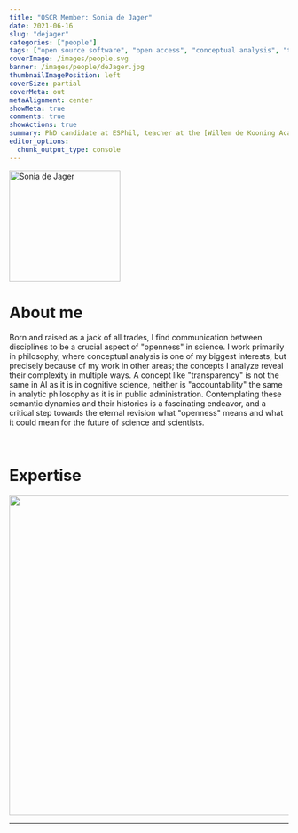 ```yaml
---
title: "OSCR Member: Sonia de Jager"
date: 2021-06-16
slug: "dejager"
categories: ["people"]
tags: ["open source software", "open access", "conceptual analysis", "transdisciplinary collaboration", "school-esphil"] # top 3 categories + unique + school
coverImage: /images/people.svg
banner: /images/people/deJager.jpg
thumbnailImagePosition: left
coverSize: partial
coverMeta: out
metaAlignment: center
showMeta: true
comments: true
showActions: true
summary: PhD candidate at ESPhil, teacher at the [Willem de Kooning Academie](https://www.wdka.nl/), director of Regenerative Feedback
editor_options: 
  chunk_output_type: console
---
```


<!-- EMAIL -->
<p>
  <a href="mailto:dejager@esphil.eur.nl">
  <img border="0" alt="Sonia de Jager" src="/images/people/deJager.jpg" width="200" height="200" align="center">
  </a>
</p>


<p align="center">
<!--  CV
  <a href="" class="fa-solid fa-file" style="color:#000000;">
  </a> -->

<!-- TWITTER   
  <a href="" class="fa-brands fa-x-twitter" style="color:#000000;">
  </a>   -->


<!-- GOOGLE SCHOLAR
  <a href="" class="fa-brands fa-google-scholar" style="color:#000000;">
  </a>
  -->
  
<!-- RESEARCHGATE -->
  <a href="https://www.researchgate.net/profile/Sonia-De-Jager" class="fa-brands fa-researchgate" style="color:#000000;">
  </a>

  
<!-- LINKEDIN -->
  <a href="https://www.linkedin.com/in/soniadejager/" class="fa-brands fa-linkedin" style="color:#000000;">
  </a> 
  
  <!-- ORCID   -->
  <a href="https://orcid.org/0000-0003-4196-2698" class="fa-brands fa-orcid" style="color:#000000;">
  </a>  

<!-- PERSONAL WEBSITE 
  <a href="" class="fa-solid fa-link" style="color:#000000;">
  </a> -->

<!-- GITHUB 
  <a href="" class="fa-brands fa-github" style="color:#000000;"> 
  </a> -->
</p>






# About me

Born and raised as a jack of all trades, I find communication between disciplines to be a crucial aspect of "openness" in science. I work primarily in philosophy, where conceptual analysis is one of my biggest interests, but precisely because of my work in other areas; the concepts I analyze reveal their complexity in multiple ways. A concept like "transparency" is not the same in AI as it is in cognitive science, neither is "accountability" the same in analytic philosophy as it is in public administration. Contemplating these semantic dynamics and their histories is a fascinating endeavor, and a critical step towards the eternal revision what "openness" means and what it could mean for the future of science and scientists.

<BR>

<!-- # Expertise -->

# Expertise

<img src="{{< blogdown/postref >}}index_files/figure-html/radarPlot-1.png" width="576" />

***


